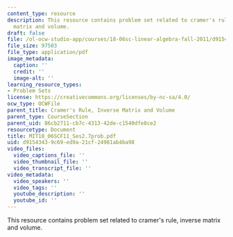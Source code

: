 ```yaml
---
content_type: resource
description: This resource contains problem set related to cramer's rule, inverse
  matrix and volume.
draft: false
file: /ol-ocw-studio-app/courses/18-06sc-linear-algebra-fall-2011/d91543439c69ed9a21cf24981ab4ba98_MIT18_06SCF11_Ses2.7prob.pdf
file_size: 97503
file_type: application/pdf
image_metadata:
  caption: ''
  credit: ''
  image-alt: ''
learning_resource_types:
- Problem Sets
license: https://creativecommons.org/licenses/by-nc-sa/4.0/
ocw_type: OCWFile
parent_title: Cramer's Rule, Inverse Matrix and Volume
parent_type: CourseSection
parent_uid: 86cb2711-cb7c-4313-42de-c1540dfe8ce2
resourcetype: Document
title: MIT18_06SCF11_Ses2.7prob.pdf
uid: d9154343-9c69-ed9a-21cf-24981ab4ba98
video_files:
  video_captions_file: ''
  video_thumbnail_file: ''
  video_transcript_file: ''
video_metadata:
  video_speakers: ''
  video_tags: ''
  youtube_description: ''
  youtube_id: ''
---
```

This resource contains problem set related to cramer's rule, inverse matrix and volume.